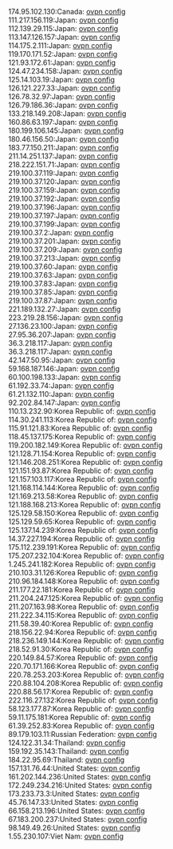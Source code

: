174.95.102.130:Canada: [ovpn config](vpn/174_95_102_130.ovpn)  
111.217.156.119:Japan: [ovpn config](vpn/111_217_156_119.ovpn)  
112.139.29.115:Japan: [ovpn config](vpn/112_139_29_115.ovpn)  
113.147.126.157:Japan: [ovpn config](vpn/113_147_126_157.ovpn)  
114.175.2.111:Japan: [ovpn config](vpn/114_175_2_111.ovpn)  
119.170.171.52:Japan: [ovpn config](vpn/119_170_171_52.ovpn)  
121.93.172.61:Japan: [ovpn config](vpn/121_93_172_61.ovpn)  
124.47.234.158:Japan: [ovpn config](vpn/124_47_234_158.ovpn)  
125.14.103.19:Japan: [ovpn config](vpn/125_14_103_19.ovpn)  
126.121.227.33:Japan: [ovpn config](vpn/126_121_227_33.ovpn)  
126.78.32.97:Japan: [ovpn config](vpn/126_78_32_97.ovpn)  
126.79.186.36:Japan: [ovpn config](vpn/126_79_186_36.ovpn)  
133.218.149.208:Japan: [ovpn config](vpn/133_218_149_208.ovpn)  
160.86.63.197:Japan: [ovpn config](vpn/160_86_63_197.ovpn)  
180.199.106.145:Japan: [ovpn config](vpn/180_199_106_145.ovpn)  
180.46.156.50:Japan: [ovpn config](vpn/180_46_156_50.ovpn)  
183.77.150.211:Japan: [ovpn config](vpn/183_77_150_211.ovpn)  
211.14.251.137:Japan: [ovpn config](vpn/211_14_251_137.ovpn)  
218.222.151.71:Japan: [ovpn config](vpn/218_222_151_71.ovpn)  
219.100.37.119:Japan: [ovpn config](vpn/219_100_37_119.ovpn)  
219.100.37.120:Japan: [ovpn config](vpn/219_100_37_120.ovpn)  
219.100.37.159:Japan: [ovpn config](vpn/219_100_37_159.ovpn)  
219.100.37.192:Japan: [ovpn config](vpn/219_100_37_192.ovpn)  
219.100.37.196:Japan: [ovpn config](vpn/219_100_37_196.ovpn)  
219.100.37.197:Japan: [ovpn config](vpn/219_100_37_197.ovpn)  
219.100.37.199:Japan: [ovpn config](vpn/219_100_37_199.ovpn)  
219.100.37.2:Japan: [ovpn config](vpn/219_100_37_2.ovpn)  
219.100.37.201:Japan: [ovpn config](vpn/219_100_37_201.ovpn)  
219.100.37.209:Japan: [ovpn config](vpn/219_100_37_209.ovpn)  
219.100.37.213:Japan: [ovpn config](vpn/219_100_37_213.ovpn)  
219.100.37.60:Japan: [ovpn config](vpn/219_100_37_60.ovpn)  
219.100.37.63:Japan: [ovpn config](vpn/219_100_37_63.ovpn)  
219.100.37.83:Japan: [ovpn config](vpn/219_100_37_83.ovpn)  
219.100.37.85:Japan: [ovpn config](vpn/219_100_37_85.ovpn)  
219.100.37.87:Japan: [ovpn config](vpn/219_100_37_87.ovpn)  
221.189.132.27:Japan: [ovpn config](vpn/221_189_132_27.ovpn)  
223.219.28.156:Japan: [ovpn config](vpn/223_219_28_156.ovpn)  
27.136.23.100:Japan: [ovpn config](vpn/27_136_23_100.ovpn)  
27.95.36.207:Japan: [ovpn config](vpn/27_95_36_207.ovpn)  
36.3.218.117:Japan: [ovpn config](vpn/36_3_218_117.ovpn)  
36.3.218.117:Japan: [ovpn config](vpn/36_3_218_117.ovpn)  
42.147.50.95:Japan: [ovpn config](vpn/42_147_50_95.ovpn)  
59.168.187.146:Japan: [ovpn config](vpn/59_168_187_146.ovpn)  
60.100.198.133:Japan: [ovpn config](vpn/60_100_198_133.ovpn)  
61.192.33.74:Japan: [ovpn config](vpn/61_192_33_74.ovpn)  
61.21.132.110:Japan: [ovpn config](vpn/61_21_132_110.ovpn)  
92.202.84.147:Japan: [ovpn config](vpn/92_202_84_147.ovpn)  
110.13.232.90:Korea Republic of: [ovpn config](vpn/110_13_232_90.ovpn)  
114.30.241.113:Korea Republic of: [ovpn config](vpn/114_30_241_113.ovpn)  
115.91.121.83:Korea Republic of: [ovpn config](vpn/115_91_121_83.ovpn)  
118.45.137.175:Korea Republic of: [ovpn config](vpn/118_45_137_175.ovpn)  
119.200.182.149:Korea Republic of: [ovpn config](vpn/119_200_182_149.ovpn)  
121.128.71.154:Korea Republic of: [ovpn config](vpn/121_128_71_154.ovpn)  
121.146.208.251:Korea Republic of: [ovpn config](vpn/121_146_208_251.ovpn)  
121.151.93.87:Korea Republic of: [ovpn config](vpn/121_151_93_87.ovpn)  
121.157.103.117:Korea Republic of: [ovpn config](vpn/121_157_103_117.ovpn)  
121.168.114.144:Korea Republic of: [ovpn config](vpn/121_168_114_144.ovpn)  
121.169.213.58:Korea Republic of: [ovpn config](vpn/121_169_213_58.ovpn)  
121.188.168.213:Korea Republic of: [ovpn config](vpn/121_188_168_213.ovpn)  
125.129.58.150:Korea Republic of: [ovpn config](vpn/125_129_58_150.ovpn)  
125.129.59.65:Korea Republic of: [ovpn config](vpn/125_129_59_65.ovpn)  
125.137.14.239:Korea Republic of: [ovpn config](vpn/125_137_14_239.ovpn)  
14.37.227.194:Korea Republic of: [ovpn config](vpn/14_37_227_194.ovpn)  
175.112.239.191:Korea Republic of: [ovpn config](vpn/175_112_239_191.ovpn)  
175.207.232.104:Korea Republic of: [ovpn config](vpn/175_207_232_104.ovpn)  
1.245.241.182:Korea Republic of: [ovpn config](vpn/1_245_241_182.ovpn)  
210.103.31.126:Korea Republic of: [ovpn config](vpn/210_103_31_126.ovpn)  
210.96.184.148:Korea Republic of: [ovpn config](vpn/210_96_184_148.ovpn)  
211.177.22.181:Korea Republic of: [ovpn config](vpn/211_177_22_181.ovpn)  
211.204.247.125:Korea Republic of: [ovpn config](vpn/211_204_247_125.ovpn)  
211.207.163.98:Korea Republic of: [ovpn config](vpn/211_207_163_98.ovpn)  
211.222.34.115:Korea Republic of: [ovpn config](vpn/211_222_34_115.ovpn)  
211.58.39.40:Korea Republic of: [ovpn config](vpn/211_58_39_40.ovpn)  
218.156.22.94:Korea Republic of: [ovpn config](vpn/218_156_22_94.ovpn)  
218.236.149.144:Korea Republic of: [ovpn config](vpn/218_236_149_144.ovpn)  
218.52.91.30:Korea Republic of: [ovpn config](vpn/218_52_91_30.ovpn)  
220.149.84.57:Korea Republic of: [ovpn config](vpn/220_149_84_57.ovpn)  
220.70.171.166:Korea Republic of: [ovpn config](vpn/220_70_171_166.ovpn)  
220.78.253.203:Korea Republic of: [ovpn config](vpn/220_78_253_203.ovpn)  
220.88.104.208:Korea Republic of: [ovpn config](vpn/220_88_104_208.ovpn)  
220.88.56.17:Korea Republic of: [ovpn config](vpn/220_88_56_17.ovpn)  
222.116.27.132:Korea Republic of: [ovpn config](vpn/222_116_27_132.ovpn)  
58.123.177.87:Korea Republic of: [ovpn config](vpn/58_123_177_87.ovpn)  
59.11.175.181:Korea Republic of: [ovpn config](vpn/59_11_175_181.ovpn)  
61.39.252.83:Korea Republic of: [ovpn config](vpn/61_39_252_83.ovpn)  
89.179.103.11:Russian Federation: [ovpn config](vpn/89_179_103_11.ovpn)  
124.122.31.34:Thailand: [ovpn config](vpn/124_122_31_34.ovpn)  
159.192.35.143:Thailand: [ovpn config](vpn/159_192_35_143.ovpn)  
184.22.95.69:Thailand: [ovpn config](vpn/184_22_95_69.ovpn)  
157.131.76.44:United States: [ovpn config](vpn/157_131_76_44.ovpn)  
161.202.144.236:United States: [ovpn config](vpn/161_202_144_236.ovpn)  
172.249.234.216:United States: [ovpn config](vpn/172_249_234_216.ovpn)  
173.233.73.3:United States: [ovpn config](vpn/173_233_73_3.ovpn)  
45.76.147.33:United States: [ovpn config](vpn/45_76_147_33.ovpn)  
66.158.213.196:United States: [ovpn config](vpn/66_158_213_196.ovpn)  
67.183.200.237:United States: [ovpn config](vpn/67_183_200_237.ovpn)  
98.149.49.26:United States: [ovpn config](vpn/98_149_49_26.ovpn)  
1.55.230.107:Viet Nam: [ovpn config](vpn/1_55_230_107.ovpn)  
